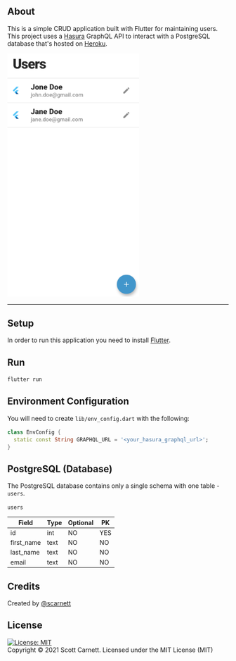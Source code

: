 ## About

This is a simple CRUD application built with Flutter for maintaining users. This project uses a [Hasura](https://www.hasura.io/) GraphQL API to interact with a PostgreSQL database that's hosted on [Heroku](https://www.heroku.com/).

<img src="docs/images/screen.png" width="300" />

---

## Setup

In order to run this application you need to install [Flutter](https://www.flutter.dev/).

## Run

```bash
flutter run
```

## Environment Configuration

You will need to create `lib/env_config.dart` with the following:

```dart
class EnvConfig {
  static const String GRAPHQL_URL = '<your_hasura_graphql_url>';
}
```

## PostgreSQL (Database)

The PostgreSQL database contains only a single schema with one table - `users`.

`users`

| Field      | Type | Optional | PK  |
| -----------|------|----------|-----|
| id         | int  | NO       | YES |
| first_name | text | NO       | NO  |
| last_name  | text | NO       | NO  |
| email      | text | NO       | NO  |

## Credits
Created by [@scarnett](https://github.com/scarnett/)

## License
[![License: MIT](https://img.shields.io/badge/License-MIT-yellow.svg)](https://opensource.org/licenses/MIT)  
Copyright &copy; 2021 Scott Carnett. Licensed under the MIT License (MIT)
